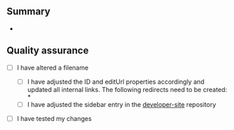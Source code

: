 ## Summary
<!--
What does this PR change/introduce?
-->

*

## Quality assurance

* [ ] I have altered a filename
    * [ ] I have adjusted the ID and editUrl properties accordingly and updated all internal links. 
      The following redirects need to be created:
        * 
    * [ ] I have adjusted the sidebar entry in the [developer-site](https://github.com/Yoast/developer-site) repository
* [ ] I have tested my changes

